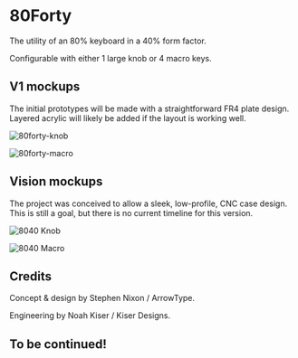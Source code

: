 # 80Forty

The utility of an 80% keyboard in a 40% form factor.

Configurable with either 1 large knob or 4 macro keys.

## V1 mockups

The initial prototypes will be made with a straightforward FR4 plate design. Layered acrylic will likely be added if the layout is working well.

![80forty-knob](https://github.com/arrowtype/EightyForty/assets/45946693/39bb6fa5-88dd-4389-a4f0-af48277507c1)

![80forty-macro](https://github.com/arrowtype/EightyForty/assets/45946693/74899e76-7505-49b7-8cb2-fdf65c2adc61)

## Vision mockups

The project was conceived to allow a sleek, low-profile, CNC case design. This is still a goal, but there is no current timeline for this version.

![8040 Knob](https://github.com/arrowtype/EightyForty/assets/45946693/5f2414e0-8bce-41f5-8451-36dc80e66794)

![8040 Macro](https://github.com/arrowtype/EightyForty/assets/45946693/546b121b-736e-438a-a96e-64aad3fe3442)

## Credits

Concept & design by Stephen Nixon / ArrowType.

Engineering by Noah Kiser / Kiser Designs.

## To be continued!
